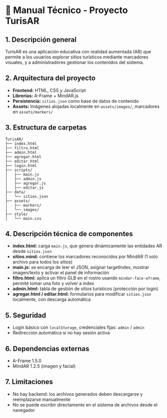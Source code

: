 # 📘 Manual Técnico - Proyecto TurisAR

## 1. Descripción general
TurisAR es una aplicación educativa con realidad aumentada (AR) que permite a los usuarios explorar sitios turísticos mediante marcadores visuales, y a administradores gestionar los contenidos del sistema.

## 2. Arquitectura del proyecto

- **Frontend:** HTML, CSS y JavaScript
- **Librerías:** A-Frame + MindAR.js
- **Persistencia:** `sitios.json` como base de datos de contenido
- **Assets:** Imágenes alojadas localmente en `assets/images/`, marcadores en `assets/markers/`

## 3. Estructura de carpetas

```
TurisAR/
├── index.html
├── filtro.html
├── admin.html
├── agregar.html
├── editar.html
├── login.html
├── scripts/
│   ├── main.js
│   ├── admin.js
│   ├── agregar.js
│   ├── editar.js
├── data/
│   └── sitios.json
├── assets/
│   ├── markers/
│   └── images/
├── style/
│   └── main.css
```

## 4. Descripción técnica de componentes

- **index.html:** carga `main.js`, que genera dinámicamente las entidades AR desde `sitios.json`
- **sitios.mind:** contiene los marcadores reconocidos por MindAR (1 solo archivo para todos los sitios)
- **main.js:** se encarga de leer el JSON, asignar targetIndex, mostrar imagen/texto y activar el panel de información
- **filtro.html:** aplica un filtro GLB en el rostro usando `mindar-face-aframe`, permite tomar una foto y volver a index
- **admin.html:** tabla de gestión de sitios turísticos (protección por login)
- **agregar.html / editar.html:** formularios para modificar `sitios.json` localmente, con descarga automática

## 5. Seguridad

- Login básico con `localStorage`, credenciales fijas: `admin` / `admin`
- Redirección automática si no hay sesión activa

## 6. Dependencias externas

- A-Frame 1.5.0
- MindAR 1.2.5 (imagen y facial)

## 7. Limitaciones

- No hay backend: los archivos generados deben descargarse y reemplazarse manualmente
- No se puede escribir directamente en el sistema de archivos desde el navegador